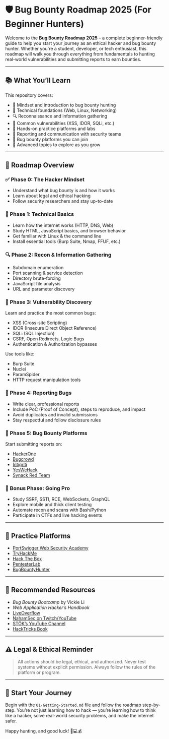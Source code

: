 # 🛡️ Bug Bounty Roadmap 2025 (For Beginner Hunters)

Welcome to the **Bug Bounty Roadmap 2025** – a complete beginner-friendly guide to help you start your journey as an ethical hacker and bug bounty hunter. Whether you're a student, developer, or tech enthusiast, this roadmap will walk you through everything from fundamentals to hunting real-world vulnerabilities and submitting reports to earn bounties.

---

## 📚 What You’ll Learn

This repository covers:

- 🧠 Mindset and introduction to bug bounty hunting  
- 🧱 Technical foundations (Web, Linux, Networking)  
- 🔍 Reconnaissance and information gathering  
- 🐞 Common vulnerabilities (XSS, IDOR, SQLi, etc.)  
- 🧪 Hands-on practice platforms and labs  
- 📝 Reporting and communication with security teams  
- 💸 Bug bounty platforms you can join  
- 🚀 Advanced topics to explore as you grow  

---

## 🧭 Roadmap Overview

### ✅ Phase 0: The Hacker Mindset
- Understand what bug bounty is and how it works  
- Learn about legal and ethical hacking  
- Follow security researchers and stay up-to-date  

### 🔧 Phase 1: Technical Basics
- Learn how the internet works (HTTP, DNS, Web)  
- Study HTML, JavaScript basics, and browser behavior  
- Get familiar with Linux & the command line  
- Install essential tools (Burp Suite, Nmap, FFUF, etc.)

### 🔍 Phase 2: Recon & Information Gathering
- Subdomain enumeration  
- Port scanning & service detection  
- Directory brute-forcing  
- JavaScript file analysis  
- URL and parameter discovery  

### 🐛 Phase 3: Vulnerability Discovery
Learn and practice the most common bugs:
- XSS (Cross-site Scripting)  
- IDOR (Insecure Direct Object Reference)  
- SQLi (SQL Injection)  
- CSRF, Open Redirects, Logic Bugs  
- Authentication & Authorization bypasses  

Use tools like:
- Burp Suite  
- Nuclei  
- ParamSpider  
- HTTP request manipulation tools  

### 📝 Phase 4: Reporting Bugs
- Write clear, professional reports  
- Include PoC (Proof of Concept), steps to reproduce, and impact  
- Avoid duplicates and invalid submissions  
- Stay respectful and follow disclosure rules  

### 💸 Phase 5: Bug Bounty Platforms
Start submitting reports on:
- [HackerOne](https://www.hackerone.com)  
- [Bugcrowd](https://www.bugcrowd.com)  
- [Intigriti](https://www.intigriti.com)  
- [YesWeHack](https://www.yeswehack.com)  
- [Synack Red Team](https://www.synack.com/red-team/)

### 🧠 Bonus Phase: Going Pro
- Study SSRF, SSTI, RCE, WebSockets, GraphQL  
- Explore mobile and thick client testing  
- Automate recon and scans with Bash/Python  
- Participate in CTFs and live hacking events  

---

## 🧪 Practice Platforms

- [PortSwigger Web Security Academy](https://portswigger.net/web-security)  
- [TryHackMe](https://tryhackme.com)  
- [Hack The Box](https://www.hackthebox.com/)  
- [PentesterLab](https://pentesterlab.com)  
- [BugBountyHunter](https://www.bugbountyhunter.com/)  

---

## 📘 Recommended Resources

- *Bug Bounty Bootcamp* by Vickie Li  
- *Web Application Hacker’s Handbook*  
- [LiveOverflow](https://www.youtube.com/@LiveOverflow)  
- [NahamSec on Twitch/YouTube](https://www.youtube.com/c/NahamSec)  
- [STÖK’s YouTube Channel](https://www.youtube.com/@stokfredrik)  
- [HackTricks Book](https://book.hacktricks.xyz/)  

---

## ⚠️ Legal & Ethical Reminder

> All actions should be legal, ethical, and authorized. Never test systems without explicit permission. Always follow the rules of the platform or program.

---

## 🚀 Start Your Journey

Begin with the `01-Getting-Started.md` file and follow the roadmap step-by-step. You’re not just learning how to hack — you’re learning how to think like a hacker, solve real-world security problems, and make the internet safer.

Happy hunting, and good luck! 🐞💻💰
